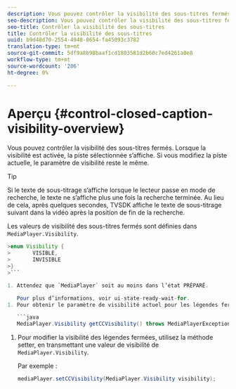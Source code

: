 ```yaml
---
description: Vous pouvez contrôler la visibilité des sous-titres fermés. Lorsque la visibilité est activée, la piste sélectionnée s’affiche. Si vous modifiez la piste actuelle, le paramètre de visibilité reste le même.
seo-description: Vous pouvez contrôler la visibilité des sous-titres fermés. Lorsque la visibilité est activée, la piste sélectionnée s’affiche. Si vous modifiez la piste actuelle, le paramètre de visibilité reste le même.
seo-title: Contrôler la visibilité des sous-titres
title: Contrôler la visibilité des sous-titres
uuid: b9d48d70-2554-4948-8654-fa45093c3782
translation-type: tm+mt
source-git-commit: 5df9a8b98baaf1cd1803581d2b60c7ed4261a0e8
workflow-type: tm+mt
source-wordcount: '206'
ht-degree: 0%

---
```



# Aperçu {#control-closed-caption-visibility-overview}

Vous pouvez contrôler la visibilité des sous-titres fermés. Lorsque la visibilité est activée, la piste sélectionnée s’affiche. Si vous modifiez la piste actuelle, le paramètre de visibilité reste le même.

>[!TIP]
>
>Si le texte de sous-titrage s’affiche lorsque le lecteur passe en mode de recherche, le texte ne s’affiche plus une fois la recherche terminée. Au lieu de cela, après quelques secondes, TVSDK affiche le texte de sous-titrage suivant dans la vidéo après la position de fin de la recherche.
>
>Les valeurs de visibilité des sous-titres fermés sont définies dans `MediaPlayer.Visibility`.
>
>
```java
>enum Visibility {  
>       VISIBLE,  
>       INVISIBLE 
>}
>```

1. Attendez que `MediaPlayer` soit au moins dans l’état PRÉPARÉ.

   Pour plus d’informations, voir ui-state-ready-wait-for.
1. Pour obtenir le paramètre de visibilité actuel pour les légendes fermées, utilisez la méthode getter dans `MediaPlayer`, qui renvoie une valeur de visibilité.

   ```java
   MediaPlayer.Visibility getCCVisibility() throws MediaPlayerException;
   ```

1. Pour modifier la visibilité des légendes fermées, utilisez la méthode setter, en transmettant une valeur de visibilité de `MediaPlayer.Visibility`.

   Par exemple :

   ```java
   mediaPlayer.setCCVisibility(MediaPlayer.Visibility visibility);
   ```

